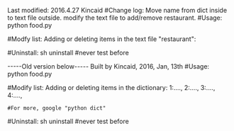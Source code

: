 Last modified: 2016.4.27 Kincaid
#Change log:
	Move name from dict inside to text file outside.
	modify the text file to add/remove restaurant.
#Usage: 
	python food.py

#Modfy list:
	Adding or deleting items in the text file "restaurant":
	<first restaurant>
	<second restaurant>
	<third restaurant>
	<fourth restaurant>
	
#Uninstall: 
	sh uninstall
	#never test before


-----Old version below-----
Built by Kincaid, 2016, Jan, 13th
#Usage: 
	python food.py

#Modify list:
	Adding or deleting items in the dictionary:
	1:....,
	2:....,
	3:....,
	4:....,
	
	#For more, google "python dict"

#Uninstall: 
	sh uninstall
	#never test before
